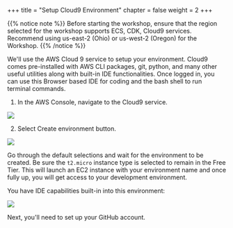 +++
title = "Setup Cloud9 Environment"
chapter = false
weight = 2
+++

{{% notice note %}}
Before starting the workshop, ensure that the region selected for the workshop supports ECS, CDK, Cloud9 services. Recommend using us-east-2 (Ohio) or us-west-2 (Oregon) for the Workshop.
{{% /notice %}}

We'll use the AWS Cloud 9 service to setup your environment. Cloud9 comes pre-installed with AWS CLI packages, git, python, and many other useful utilities along with built-in IDE functionalities. Once logged in, you can use this Browser based IDE for coding and the bash shell to run terminal commands.

1. In the AWS Console, navigate to the Cloud9 service.

![](/images/nav-cloud9.png)

2. Select Create environment button.

![](/images/create-cloud9.png)

Go through the default selections and wait for the environment to be created. Be sure the `t2.micro` instance type is selected to remain in the Free Tier. This will launch an EC2 instance with your environment name and once fully up, you will get access to your development environment.

You have IDE capabilities built-in into this environment:

![](/images/cloud9-ide.png)

Next, you'll need to set up your GitHub account.